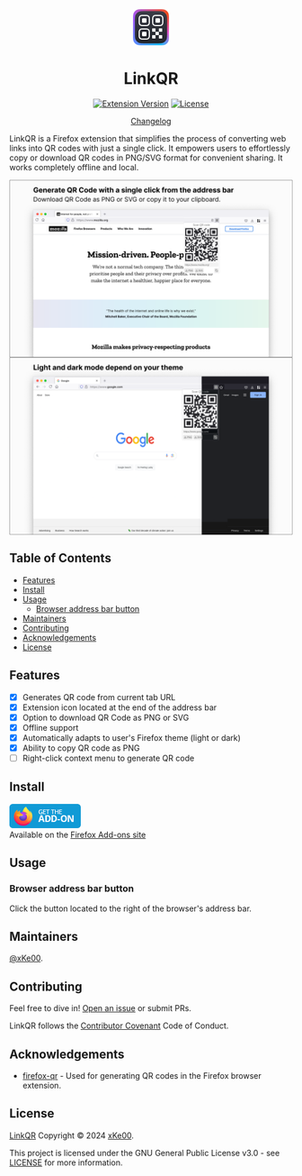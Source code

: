 <div align="center"> <!-- flex method does not work-->
    <img src="icons/ext-icon-64.png" alt="LinkQR icon">
    <h1>LinkQR</h1>
	
[![Extension Version](https://img.shields.io/badge/Version-0.8.0-blue)](https://github.com/xKe00/LinkQR/blob/main/manifest.json) [![License](https://img.shields.io/badge/License-GPL--3.0-blue.svg)](https://www.gnu.org/licenses/gpl-3.0.html)

[Changelog](./CHANGELOG.md)

</div>

LinkQR is a Firefox extension that simplifies the process of converting web links into QR codes with just a single click. It empowers users to effortlessly copy or download QR codes in PNG/SVG format for convenient sharing. It works completely offline and local.

<div style="display: flex; flex-direction: column;">
    <img src="assets/presentation-1.png" alt="Presentation 1" style="width: 100%;">
    <img src="assets/presentation-2.png" alt="Presentation 2" style="width: 100%;">
</div>

## Table of Contents

- [Features](#features)
- [Install](#install)
- [Usage](#usage)
	- [Browser address bar button](#browser-address-bar-button)
- [Maintainers](#maintainers)
- [Contributing](#contributing)
- [Acknowledgements](#acknowledgements)
- [License](#license)

## Features

- [x] Generates QR code from current tab URL
- [x] Extension icon located at the end of the address bar
- [x] Option to download QR Code as PNG or SVG
- [x] Offline support
- [x] Automatically adapts to user's Firefox theme (light or dark)
- [x] Ability to copy QR code as PNG
- [ ] Right-click context menu to generate QR code

## Install

[![Get the add-on at the Firefox Add-ons site](assets/get-the-add-on.png)](https://addons.mozilla.org/)<br>
Available on the [Firefox Add-ons site](https://addons.mozilla.org/link-qr)


## Usage

### Browser address bar button

Click the button located to the right of the browser's address bar.

## Maintainers

[@xKe00](https://github.com/xKe00).

## Contributing

Feel free to dive in! [Open an issue](https://github.com/xKe00/LinkQR/issues/new) or submit PRs.

LinkQR follows the [Contributor Covenant](http://contributor-covenant.org/version/1/3/0/) Code of Conduct.

## Acknowledgements

 * [firefox-qr](https://github.com/pudymody/firefox-qr?tab=readme-ov-file#about-the-project) - Used for generating QR codes in the Firefox browser extension.

## License

[LinkQR](https://github.com/xKe00/LinkQR) Copyright &#169; 2024 [xKe00](https://github.com/xKe00).

This project is licensed under the GNU General Public License v3.0 - see [LICENSE](LICENSE) for more information.
